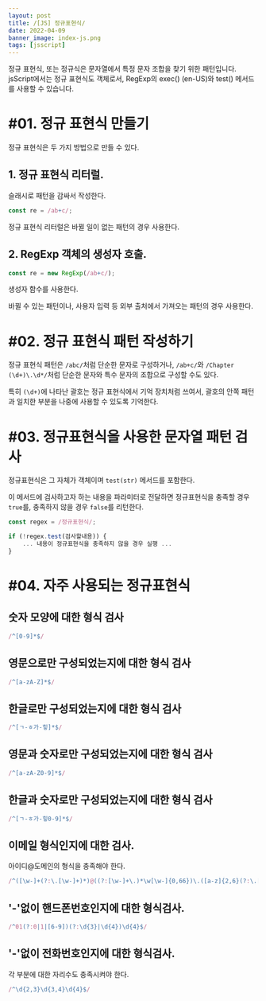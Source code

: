 ```yaml
---
layout: post
title: /[JS] 정규표현식/
date: 2022-04-09
banner_image: index-js.png
tags: [jsscript]
---
```


정규 표현식, 또는 정규식은 문자열에서 특정 문자 조합을 찾기 위한 패턴입니다. jsScript에서는 정규 표현식도 객체로서, RegExp의 exec() (en-US)와 test() 메서드를 사용할 수 있습니다. 

<!--more-->

# #01. 정규 표현식 만들기

정규 표현식은 두 가지 방법으로 만들 수 있다.

## 1. 정규 표현식 리터럴. 

슬래시로 패턴을 감싸서 작성한다.

```js
const re = /ab+c/;
```

정규 표현식 리터럴은 바뀔 일이 없는 패턴의 경우 사용한다.

## 2. RegExp 객체의 생성자 호출.

```js
const re = new RegExp(/ab+c/);
```

생성자 함수를 사용한다.

바뀔 수 있는 패턴이나, 사용자 입력 등 외부 출처에서 가져오는 패턴의 경우 사용한다.

# #02. 정규 표현식 패턴 작성하기

정규 표현식 패턴은 `/abc/`처럼 단순한 문자로 구성하거나, `/ab+c/`와 `/Chapter (\d+)\.\d*/`처럼 단순한 문자와 특수 문자의 조합으로 구성할 수도 있다. 

특히 `(\d+)`에 나타난 괄호는 정규 표현식에서 기억 장치처럼 쓰여서, 괄호의 안쪽 패턴과 일치한 부분을 나중에 사용할 수 있도록 기억한다. 

# #03. 정규표현식을 사용한 문자열 패턴 검사

정규표현식은 그 자체가 객체이며 `test(str)` 메서드를 포함한다.

이 메서드에 검사하고자 하는 내용을 파라미터로 전달하면 정규표현식을 충족할 경우 `true`를, 충족하지 않을 경우 `false`를 리턴한다.

```js
const regex = /정규표현식/;

if (!regex.test(검사할내용)) {
    ... 내용이 정규표현식을 충족하지 않을 경우 실행 ...
}
```

# #04. 자주 사용되는 정규표현식 

## 숫자 모양에 대한 형식 검사

```js
/^[0-9]*$/
```

## 영문으로만 구성되었는지에 대한 형식 검사

```js
/^[a-zA-Z]*$/
```

## 한글로만 구성되었는지에 대한 형식 검사

```js
/^[ㄱ-ㅎ가-힣]*$/
```

## 영문과 숫자로만 구성되었는지에 대한 형식 검사

```js
/^[a-zA-Z0-9]*$/
```

## 한글과 숫자로만 구성되었는지에 대한 형식 검사

```js
/^[ㄱ-ㅎ가-힣0-9]*$/
```

## 이메일 형식인지에 대한 검사.

아이디@도메인의 형식을 충족해야 한다.

```js
/^([\w-]+(?:\.[\w-]+)*)@((?:[\w-]+\.)*\w[\w-]{0,66})\.([a-z]{2,6}(?:\.[a-z]{2})?)$/i
```

## '-'없이 핸드폰번호인지에 대한 형식검사.

```js
/^01(?:0|1|[6-9])(?:\d{3}|\d{4})\d{4}$/
```

## '-'없이 전화번호인지에 대한 형식검사.

각 부분에 대한 자리수도 충족시켜야 한다.

```js
/^\d{2,3}\d{3,4}\d{4}$/
```